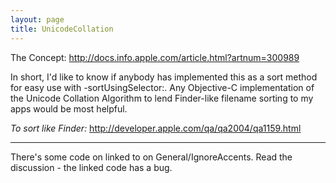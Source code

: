 ```yaml
---
layout: page
title: UnicodeCollation
---
```




The Concept:
http://docs.info.apple.com/article.html?artnum=300989

In short, I'd like to know if anybody has implemented this as a sort method for easy use with     -sortUsingSelector:. Any Objective-C implementation of the Unicode Collation Algorithm to lend Finder-like filename sorting to my apps would be most helpful.

*To sort like Finder:* http://developer.apple.com/qa/qa2004/qa1159.html

----

There's some code on linked to on General/IgnoreAccents.  Read the discussion - the linked code has a bug.
